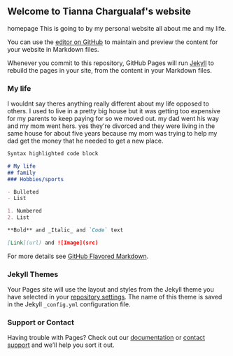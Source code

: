 ## Welcome to Tianna Chargualaf's website
homepage
This is going to by my personal website all about me and my life.

You can use the [editor on GitHub](https://github.com/tiannachargualaf/tiannac.github.io/edit/master/index.md) to maintain and preview the content for your website in Markdown files.

Whenever you commit to this repository, GitHub Pages will run [Jekyll](https://jekyllrb.com/) to rebuild the pages in your site, from the content in your Markdown files.

### My life

I wouldnt say theres anything really different about my life opposed to others. I used to live in a pretty big house but it was getting too expensive for my parents to keep paying for so we moved out. my dad went his way and my mom went hers. yes they're divorced and they were living in the same house for about five years because my mom was trying to help my dad get the money that he needed to get a new place.

```markdown
Syntax highlighted code block

# My life
## family
### Hobbies/sports

- Bulleted
- List

1. Numbered
2. List

**Bold** and _Italic_ and `Code` text

[Link](url) and ![Image](src)
```

For more details see [GitHub Flavored Markdown](https://guides.github.com/features/mastering-markdown/).

### Jekyll Themes

Your Pages site will use the layout and styles from the Jekyll theme you have selected in your [repository settings](https://github.com/TiannaChargualaf/TiannaC.github.io/settings). The name of this theme is saved in the Jekyll `_config.yml` configuration file.

### Support or Contact
Having trouble with Pages? Check out our [documentation](https://help.github.com/categories/github-pages-basics/) or [contact support](https://github.com/contact) and we’ll help you sort it out.
